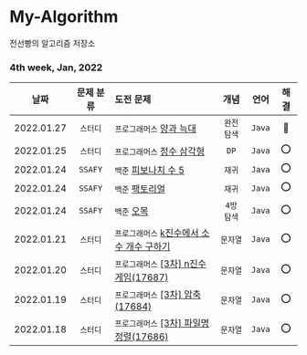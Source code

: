 # My-Algorithm
전선빵의 알고리즘 저장소

### 4th week, Jan, 2022
|날짜|문제 분류|도전 문제|개념|언어|해결|
|:------:|:---:|:---|:---:|:---:|:----:|
|2022.01.27|`스터디`|`프로그래머스` [양과 늑대](https://programmers.co.kr/learn/courses/30/lessons/92343)|`완전 탐색`|`Java`|🔺|
|2022.01.25|`스터디`|`프로그래머스` [정수 삼각형](https://programmers.co.kr/learn/courses/30/lessons/43105)|`DP`|`Java`|⭕|
|2022.01.24|`SSAFY`|`백준` [피보나치 수 5](https://www.acmicpc.net/problem/10870)|`재귀`|`Java`|⭕|
|2022.01.24|`SSAFY`|`백준` [팩토리얼](https://www.acmicpc.net/problem/10872)|`재귀`|`Java`|⭕|
|2022.01.24|`SSAFY`|`백준` [오목](https://www.acmicpc.net/problem/2615)|`4방 탐색`|`Java`|⭕|
|2022.01.21|`스터디`|`프로그래머스` [k진수에서 소수 개수 구하기](https://programmers.co.kr/learn/courses/30/lessons/92335)|`문자열`|`Java`|⭕|
|2022.01.20|`스터디`|`프로그래머스` [[3차] n진수 게임(17687)](https://programmers.co.kr/learn/courses/30/lessons/17687)|`문자열`|`Java`|⭕|
|2022.01.19|`스터디`|`프로그래머스` [[3차] 압축(17684)](https://programmers.co.kr/learn/courses/30/lessons/17684)|`문자열`|`Java`|⭕|
|2022.01.18|`스터디`|`프로그래머스` [[3차] 파일명 정렬(17686)](https://programmers.co.kr/learn/courses/30/lessons/17686)|`문자열`|`Java`|⭕|
